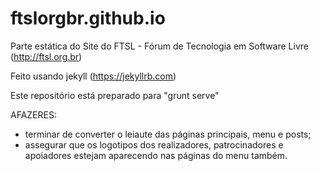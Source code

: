 # ftslorgbr.github.io
Parte estática do Site do FTSL - Fórum de Tecnologia em Software Livre (http://ftsl.org.br)

Feito usando jekyll (https://jekyllrb.com)

Este repositório está preparado para "grunt serve"

AFAZERES:
- terminar de converter o leiaute das páginas principais, menu e posts;
- assegurar que os logotipos dos realizadores, patrocinadores e apoiadores estejam aparecendo nas páginas do menu também.
